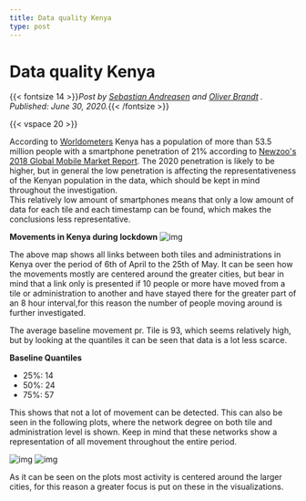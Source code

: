 ```yaml
---
title: Data quality Kenya
type: post
---
```

# **Data quality Kenya**
{{< fontsize 14 >}}*Post by [Sebastian Andreasen](s153522@student.dtu.dk) and [Oliver Brandt](s154131@student.dtu.dk) . Published: June 30, 2020.*{{< /fontsize >}}

{{< vspace 20 >}}

According to [Worldometers](https://www.worldometers.info/population/africa/) Kenya has a population of more than 53.5 million people with a smartphone penetration of 21% according to [Newzoo's 2018 Global Mobile Market Report](https://newzoo.com/insights/articles/newzoos-2018-global-mobile-market-report-insights-into-the-worlds-3-billion-smartphone-users/). The 2020 penetration is likely to be higher, but in general the low penetration is affecting the representativeness of the Kenyan population in the data, which should be kept in mind throughout the investigation.     
This relatively low amount of smartphones means that only a low amount of data for each tile and each timestamp can be found, which makes the conclusions less representative. 

**Movements in Kenya during lockdown** 
![img](/movements_kenya_plot.png)

The above map shows all links between both tiles and administrations in Kenya over the period of 6th of April to the 25th of May. It can be seen how the movements mostly are centered around the greater cities, but bear in mind that a link only is presented if 10 people or more have moved from a tile or administration to another and have stayed there for the greater part of an 8 hour interval,for this reason the number of people moving around is further investigated.   

The average baseline movement pr. Tile is 93, which seems relatively high, but by looking at the quantiles it can be seen that data is a lot less scarce. 

**Baseline Quantiles**
- 25%: 14
- 50%: 24
- 75%: 57

This shows that not a lot of movement can be detected. This can also be seen in the following plots, where the network degree on both tile and administration level is shown. Keep in mind that these networks show a representation of all movement throughout the entire period.

![img](/degree_kenya_admin.png)
![img](/degree_kenya_tile.png)

As it can be seen on the plots most activity is centered around the larger cities, for this reason a greater focus is put on these in the visualizations.




 <!--

{{< video width="100%">}}/goingout-stayinghome-video.webm{{< /video >}}


The COVID-19 pandemic has impacted nearly every part of a typical Danish life. Among all the major disruptions, perhaps the biggest has been the impact the outbreak has had on working lives. 

At the peak of the Danish lock-down, most public employees (all except for those carrying out tasks of a critical nature) and an estimated one-third of people working in the private sector, were working from home. Read that one more time. One out of every three people working in the Danish private sector were working from home – voluntarily! 

So the nation-wide impact on working habits is huge, but there is much more to be learned. Using the [Going out](/visualizations/where_people_are_going_out/) and [Staying home](/visualizations/where_people_are_going_out/) visualizations, we can 1) explore where the Danes spend their times during working hours; 2) Compare the observations to how Danes were spending this time in February; and 3) Investigate regional differences and changes over time --  are things slowly going back to normal?

There's many interesting things to be said from these visualizations and after reading this post, we encourage you to dive into this yourself. First, however, we go through a few of the observations we have found particularly thought-provoking. 

#### **Observation 1: On a nation-wide scale, behavior seems to slowly converge back to normal**
{{< columns >}}
*Going out (whole country)*
![img](/nationwide-goingout.png)
<--->
 <!--
*Staying home (whole country)*
![img](/nationwide-stayinghome.png)
{{< /columns >}}
The [Going out](/visualizations/where_people_are_going_out/) and [Staying home](/visualizations/where_people_are_going_out/) visualizations are related. They both assess where the Danes are located between 10 am and 18 pm. The [Going out](/visualizations/where_people_are_going_out/) visualization shows how many people spend most of this time elsewhere compared to where they spend their evening and night. The [Staying home](/visualizations/where_people_are_going_out/) visualization reveals how many people spend the day in the same place. 

Before the new virus made its appearance in Denmark, there were clear differences between weekdays and weekends: While moving about between Monday and Friday, Danes would stay home over the weekend. While such differences still exist, the discepancy between weekends and weekdays is much smaller during the emergency. Since the end of March, however, the weekly oscillations have consistently gained amplitude. The left-hand panel above illustrates that this is true for the tendency for people to go out, whereas the right-hand panel above shows that the same is true for the number of people staying at home during work hours. These plots probably indicate a slow convergence back to normal. 

#### **Observation 2: There are very clear regional differences in the return to normal**
The above figures illustrated behavior patterns on a national scale. One of the things we find most fascinating about the Danish behavior change, is the captivating regional heterogeneity visible in the data. As you can check for yourself, the oscillatory pattern distinguishing weekends from weekdays is clearly visible in some of the major cities, including Copenhagen. <!--When focusing on large cities located some distance away from the primary Danish populations hubs, it is clear that the beautiful periodic behavior is not present everywhere in Denmark. In the figure below, we show the number of users in **Holbæk** going out during work hours. ![img](/goingout-holbaek.png) -->
 <!--
Looking away from the major cities, however, data shows something totally unexpected! As illustrated below, **the people of Norddjurs** going out during work hours are currently perfectly out of phase with their baseline behavior (and the rest of the population)!
![img](/goingout-norddjurs.png)

#### **Observation 3: What's up with the weekends?**
If we pause plotting the absolute numbers of people on the vertical axis and instead focus on relative changes, something spectacular becomes apparent. The figure below shows the relative change of people going out during work hours. During weekdays, the activity is slowly ramping up -- from -50% in March to -30% last week. But notice the weekends -- the activity is accelerating!  This is probably an artifact of the baseline representing activity in February. In the sweet spring sunshine, Danes are attracted to the always-cozy public parks, and nearby forests.

![img](/goingout-weekends.png)

#### **Go explore**
You can explore the [Going out](/visualizations/where_people_are_going_out/) and [Staying home](/visualizations/where_people_are_going_out/) visualizations. For example, see the regional differences for yourself by checking out major cities like Copenhagen and Aarhus and comparing to smaller ones like Holbæk and Guldborgssund. 

<!--
# **Going to work**
{{< fontsize 14 >}}*Post by [??](mailto:??). Published: May, <insert_number>, 2020.*{{< /fontsize >}} {{< lastmod >}}

> THE OVERALL STORY TO BE WRITTEN: We know that most of the workforce is sent home, but there are also companies that have not stopped operations. By looking at changes between population distirbution at night and day, we can assess the amount of people that spend the working hours (10–18) of the day away from home, and are thus (likely) going to work. We can also analyse this using mobility data, but I don't know if we should include this, maybe it just confuses, there are serious bias-causing issues with the 'mobility between tiles' data due to privacy preservation. Look at it and decide if it makes sense.
>
> Below is text copied from legacy reports:

—————————————————

### **Leaving home during the day**

By looking at how the number of people spending most of their time in a given area changes between working hours (10–18) and non-working hours (18–02) we can assess how many individuals leave their home during the day (for example to go to work). We use the following reasoning: if 80 people spent most of their time in a given tile during working hours and the number is 100 during non-working hours (allowing us to assume that 100 people live there), we can say that 20 people were not at home during the working hours of the day. This is not a perfect measure, as work and home areas are not fully seperated, so the numbers we report are a lower bound, as some people will work very near home, or work where others live. *The important to look for here is how the daily measurements deviate from the baseline.*

Note that you can interact with the figure below. You can:
1. Change the municipality displayed using the **dropdown menu**.
2. Toggle whether the y-axis displays the absolute measurements (rel{{< color color="white" >}}/{{< /color >}}**abs**) or the deviation from the baseline (**rel**{{< color color="white" >}}/{{< /color >}}abs).

> THERE WAS A FIGURE HERE {{< figures/going_to_work >}}

**Observation 4:** *People are spending less time away from home during weekdays*. This is an expected pattern (around -50%, toggle **rel** abs to inspect), and corroborates *Observation 3*.

**Observation 5:** *People are more away from home on weekends*, which is a trend that seems to increase over time. One plausible explanation for this is that the weather in Denmark has been exceptionally good during April motivating people to spend more time outside. At the same time, the baseline is based on data from January and February, where people tend to stay inside because of cold weather. Even so, however, the large increase in the most recent weekends *[written: May 4]* shows that people are going out on weekends more.

**Observation 6:** *Date of child-care reopening is a changepoint*. April 15 when daycare institutions, kindergardens and school for the youngest opened back up (at 50% capacity), the number of people leaving their home during working hours seems to rise above the trend seen previously in the lockdown. In the following weeks more people follow suit (though still around -35% reduction).



## **Staying near home**

> THERE WAS A FIGURE HERE {{< figures/total_stationarity >}}
-->
